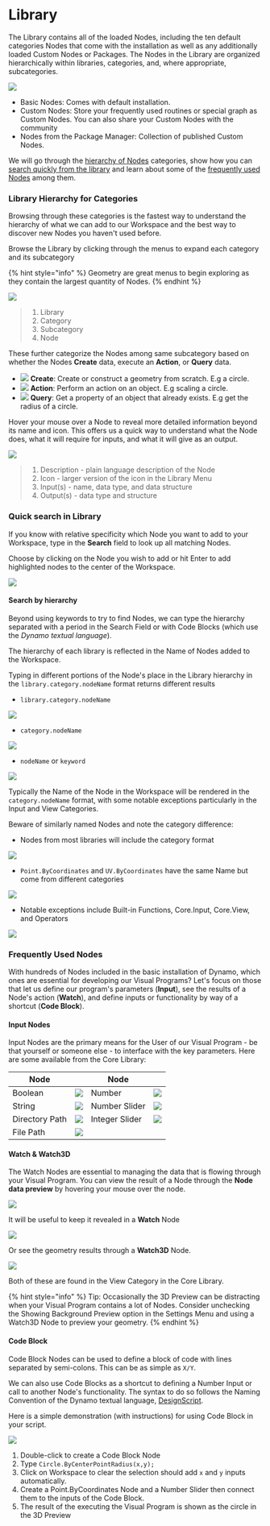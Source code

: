 # Library

The Library contains all of the loaded Nodes, including the ten default categories Nodes that come with the installation as well as any additionally loaded Custom Nodes or Packages. The Nodes in the Library are organized hierarchically within libraries, categories, and, where appropriate, subcategories.

![](images/3-2/library-libraryUI.jpg)

* Basic Nodes: Comes with default installation.
* Custom Nodes: Store your frequently used routines or special graph as Custom Nodes. You can also share your Custom Nodes with the community
* Nodes from the Package Manager: Collection of published Custom Nodes.

We will go through the [hierarchy of Nodes](2-library.md#library-hierarchy-for-categories) categories, show how you can [search quickly from the library](2-library.md#search-by-hierarchy) and learn about some of the [frequently used Nodes](2-library.md#frequently-used-nodes) among them.

### Library Hierarchy for Categories

Browsing through these categories is the fastest way to understand the hierarchy of what we can add to our Workspace and the best way to discover new Nodes you haven't used before.

Browse the Library by clicking through the menus to expand each category and its subcategory

{% hint style="info" %}
Geometry are great menus to begin exploring as they contain the largest quantity of Nodes.
{% endhint %}

![](images/3-2/library-modifiedandresizelibrarycategories.jpg)

> 1. Library
> 2. Category
> 3. Subcategory
> 4. Node

These further categorize the Nodes among same subcategory based on whether the Nodes **Create** data, execute an **Action**, or **Query** data.

* ![](<images/3-2/user interface - create.jpg>) **Create**: Create or construct a geometry from scratch. E.g a circle.
* ![](<images/3-2/user interface - action.jpg>) **Action**: Perform an action on an object. E.g scaling a circle.
* ![](<images/3-2/user interface - query.jpg>) **Query**: Get a property of an object that already exists. E.g get the radius of a circle.

Hover your mouse over a Node to reveal more detailed information beyond its name and icon. This offers us a quick way to understand what the Node does, what it will require for inputs, and what it will give as an output.

![](<images/3-2/user interface - node description.jpg>)

> 1. Description - plain language description of the Node
> 2. Icon - larger version of the icon in the Library Menu
> 3. Input(s) - name, data type, and data structure
> 4. Output(s) - data type and structure

### Quick search in Library

If you know with relative specificity which Node you want to add to your Workspace, type in the **Search** field to look up all matching Nodes.

Choose by clicking on the Node you wish to add or hit Enter to add highlighted nodes to the center of the Workspace.

![](<images/3-2/user interface - search.jpg>)

#### Search by hierarchy

Beyond using keywords to try to find Nodes, we can type the hierarchy separated with a period in the Search Field or with Code Blocks (which use the _Dynamo textual language_).

The hierarchy of each library is reflected in the Name of Nodes added to the Workspace.

Typing in different portions of the Node's place in the Library hierarchy in the `library.category.nodeName` format returns different results

* `library.category.nodeName`

![](images/3-2/library-searchbyhierarchygeometrypointbycoordinates\(1\).jpg)

* `category.nodeName`

![](images/3-2/library-searchbyhierarchy2pointbycoordinates.jpg)

* `nodeName` or `keyword`

![](images/3-2/library-searchbyhierarchy3bycoordinates.jpg)

Typically the Name of the Node in the Workspace will be rendered in the `category.nodeName` format, with some notable exceptions particularly in the Input and View Categories.

Beware of similarly named Nodes and note the category difference:

* Nodes from most libraries will include the category format

![](images/3-2/library-nodecategorydifferences1.jpg)

* `Point.ByCoordinates` and `UV.ByCoordinates` have the same Name but come from different categories

![](images/3-2/library-nodecategorydifferences2.jpg)

* Notable exceptions include Built-in Functions, Core.Input, Core.View, and Operators

![](images/3-2/library-nodecategorydifferences3.jpg)

### Frequently Used Nodes

With hundreds of Nodes included in the basic installation of Dynamo, which ones are essential for developing our Visual Programs? Let's focus on those that let us define our program's parameters (**Input**), see the results of a Node's action (**Watch**), and define inputs or functionality by way of a shortcut (**Code Block**).

#### Input Nodes

Input Nodes are the primary means for the User of our Visual Program - be that yourself or someone else - to interface with the key parameters. Here are some available from the Core Library:

| Node           |                                           | Node           |                                           |
| -------------- | ----------------------------------------- | -------------- | ----------------------------------------- |
| Boolean        | ![](images/3-2/library-boolean.jpg)       | Number         | ![](images/3-2/library-number.jpg)        |
| String         | ![](images/3-2/library-string.jpg)        | Number Slider  | ![](images/3-2/library-numberslider.jpg)  |
| Directory Path | ![](images/3-2/library-directorypath.jpg) | Integer Slider | ![](images/3-2/library-integerslider.jpg) |
| File Path      | ![](images/3-2/library-filepath.jpg)      |                |                                           |

#### Watch & Watch3D

The Watch Nodes are essential to managing the data that is flowing through your Visual Program. You can view the result of a Node through the **Node data preview** by hovering your mouse over the node.

![](images/3-2/library-nodepreview.jpg)

It will be useful to keep it revealed in a **Watch** Node

![](images/3-2/library-watchnode.jpg)

Or see the geometry results through a **Watch3D** Node.

![](images/3-2/library-watch3dnode.gif)

Both of these are found in the View Category in the Core Library.

{% hint style="info" %}
Tip: Occasionally the 3D Preview can be distracting when your Visual Program contains a lot of Nodes. Consider unchecking the Showing Background Preview option in the Settings Menu and using a Watch3D Node to preview your geometry.
{% endhint %}

#### Code Block

Code Block Nodes can be used to define a block of code with lines separated by semi-colons. This can be as simple as `X/Y`.

We can also use Code Blocks as a shortcut to defining a Number Input or call to another Node's functionality. The syntax to do so follows the Naming Convention of the Dynamo textual language, [DesignScript](../8\_coding\_in\_dynamo/8-1\_code-blocks-and-design-script/2-design-script-syntax.md).

Here is a simple demonstration (with instructions) for using Code Block in your script.

![](<images/3-2/library-code block demo.gif>)

1. Double-click to create a Code Block Node
2. Type `Circle.ByCenterPointRadius(x,y);`
3. Click on Workspace to clear the selection should add `x` and `y` inputs automatically.
4. Create a Point.ByCoordinates Node and a Number Slider then connect them to the inputs of the Code Block.
5. The result of the executing the Visual Program is shown as the circle in the 3D Preview
